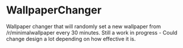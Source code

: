 # WallpaperChanger

Wallpaper changer that will randomly set a new wallpaper from /r/minimalwallpaper every 30 minutes.
Still a work in progress - Could change design a lot depending on how effective it is.
